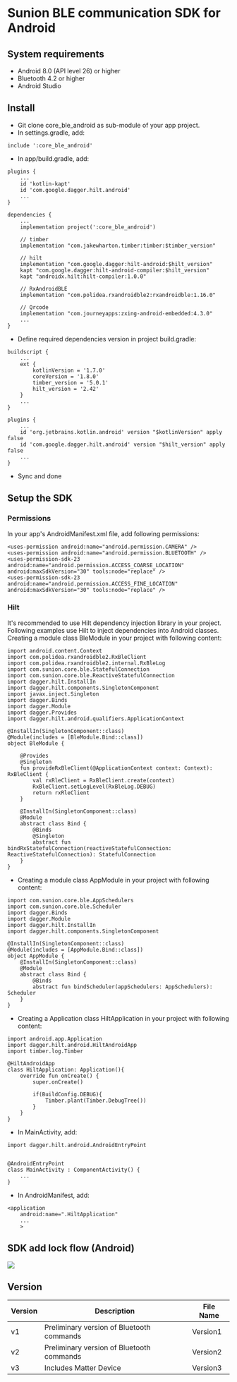 # Sunion BLE communication SDK for Android
## System requirements
* Android 8.0 (API level 26) or higher
* Bluetooth 4.2 or higher
* Android Studio
## Install
* Git clone core_ble_android as sub-module of your app project.
* In settings.gradle, add:
```gradle=
include ':core_ble_android'
```
* In app/build.gradle, add:
```gradle=
plugins {
    ...
    id 'kotlin-kapt'
    id 'com.google.dagger.hilt.android'
    ...
}

dependencies {
    ...
    implementation project(':core_ble_android')
    
    // timber
    implementation "com.jakewharton.timber:timber:$timber_version"
    
    // hilt
    implementation "com.google.dagger:hilt-android:$hilt_version"
    kapt "com.google.dagger:hilt-android-compiler:$hilt_version"
    kapt "androidx.hilt:hilt-compiler:1.0.0"
    
    // RxAndroidBLE
    implementation "com.polidea.rxandroidble2:rxandroidble:1.16.0"
    
    // Qrcode
    implementation "com.journeyapps:zxing-android-embedded:4.3.0"
    ...
}
```
* Define required dependencies version in project build.gradle:
```gradle=
buildscript {
    ...
    ext {
        kotlinVersion = '1.7.0'
        coreVersion = '1.8.0'
        timber_version = '5.0.1'
        hilt_version = '2.42'
    }
    ...
}

plugins {
    ...
    id 'org.jetbrains.kotlin.android' version "$kotlinVersion" apply false
    id 'com.google.dagger.hilt.android' version "$hilt_version" apply false
    ...
}

```
* Sync and done

## Setup the SDK
### Permissions
In your app's AndroidManifest.xml file, add following permissions:
```xml=
<uses-permission android:name="android.permission.CAMERA" />
<uses-permission android:name="android.permission.BLUETOOTH" />
<uses-permission-sdk-23 android:name="android.permission.ACCESS_COARSE_LOCATION" android:maxSdkVersion="30" tools:node="replace" />
<uses-permission-sdk-23 android:name="android.permission.ACCESS_FINE_LOCATION" android:maxSdkVersion="30" tools:node="replace" />
```
### Hilt
It's recommended to use Hilt dependency injection library in your project. Following examples use Hilt to inject dependencies into Android classes. Creating a module class BleModule in your project with following content:
```kotlin=
import android.content.Context
import com.polidea.rxandroidble2.RxBleClient
import com.polidea.rxandroidble2.internal.RxBleLog
import com.sunion.core.ble.StatefulConnection
import com.sunion.core.ble.ReactiveStatefulConnection
import dagger.hilt.InstallIn
import dagger.hilt.components.SingletonComponent
import javax.inject.Singleton
import dagger.Binds
import dagger.Module
import dagger.Provides
import dagger.hilt.android.qualifiers.ApplicationContext

@InstallIn(SingletonComponent::class)
@Module(includes = [BleModule.Bind::class])
object BleModule {

    @Provides
    @Singleton
    fun provideRxBleClient(@ApplicationContext context: Context): RxBleClient {
        val rxRleClient = RxBleClient.create(context)
        RxBleClient.setLogLevel(RxBleLog.DEBUG)
        return rxRleClient
    }

    @InstallIn(SingletonComponent::class)
    @Module
    abstract class Bind {
        @Binds
        @Singleton
        abstract fun bindRxStatefulConnection(reactiveStatefulConnection: ReactiveStatefulConnection): StatefulConnection
    }
}
```
* Creating a module class AppModule in your project with following content:
```kotlin=
import com.sunion.core.ble.AppSchedulers
import com.sunion.core.ble.Scheduler
import dagger.Binds
import dagger.Module
import dagger.hilt.InstallIn
import dagger.hilt.components.SingletonComponent

@InstallIn(SingletonComponent::class)
@Module(includes = [AppModule.Bind::class])
object AppModule {
    @InstallIn(SingletonComponent::class)
    @Module
    abstract class Bind {
        @Binds
        abstract fun bindScheduler(appSchedulers: AppSchedulers): Scheduler
    }
}
```
* Creating a Application class HiltApplication in your project with following content:
```kotlin=
import android.app.Application
import dagger.hilt.android.HiltAndroidApp
import timber.log.Timber

@HiltAndroidApp
class HiltApplication: Application(){
    override fun onCreate() {
        super.onCreate()

        if(BuildConfig.DEBUG){
            Timber.plant(Timber.DebugTree())
        }
    }
}
```
* In MainActivity, add:
```kotlin=
import dagger.hilt.android.AndroidEntryPoint


@AndroidEntryPoint
class MainActivity : ComponentActivity() {
    ...
}
```
* In AndroidManifest, add:
```kotlin=
<application
    android:name=".HiltApplication"
    ...
    >
```
## SDK add lock flow (Android)
![](https://i.imgur.com/OUfyDD7.jpg)

## Version
| Version | Description | File Name |
| -------- | -------- | -------- |
| v1 | Preliminary version of Bluetooth commands | Version1 |
| v2 | Preliminary version of Bluetooth commands | Version2 |
| v3 | Includes Matter Device | Version3 |